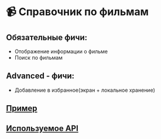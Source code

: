 # 📹 Справочник по фильмам






## Обязательные фичи:

 - Отображение информации о фильме
 - Поиск по фильмам
              
              
## Advanced - фичи:

  - Добавление в избранное(экран + локальное хранение)
              


## [Пример](https://lh5.googleusercontent.com/RFCDIU_xJjjdIrz-o-dsaiIiH2R5PT3bQ7WUta_SuelwtUgVGQAskpdJdoba_rTEuewAtqKmxnaYKBktT3ySiBmjv13O7PGPad47DjhwPtM3GnVeTM3Rt8BC966s3knYkkLM19Mw)


## [Используемое API](https://developers.themoviedb.org/3/getting-started/introduction)
